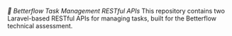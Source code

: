 *🚀 Betterflow Task Management RESTful APIs*
This repository contains two Laravel-based RESTful APIs for managing tasks, built for the Betterflow technical assessment.
